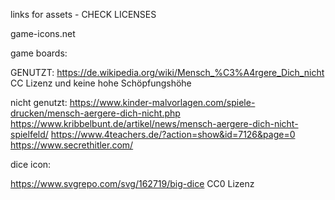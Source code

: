links for assets - CHECK LICENSES

game-icons.net

game boards:

GENUTZT:
https://de.wikipedia.org/wiki/Mensch_%C3%A4rgere_Dich_nicht
CC Lizenz und keine hohe Schöpfungshöhe


nicht genutzt:
https://www.kinder-malvorlagen.com/spiele-drucken/mensch-aergere-dich-nicht.php
https://www.kribbelbunt.de/artikel/news/mensch-aergere-dich-nicht-spielfeld/
https://www.4teachers.de/?action=show&id=7126&page=0
https://www.secrethitler.com/

dice icon:

https://www.svgrepo.com/svg/162719/big-dice
CC0 Lizenz